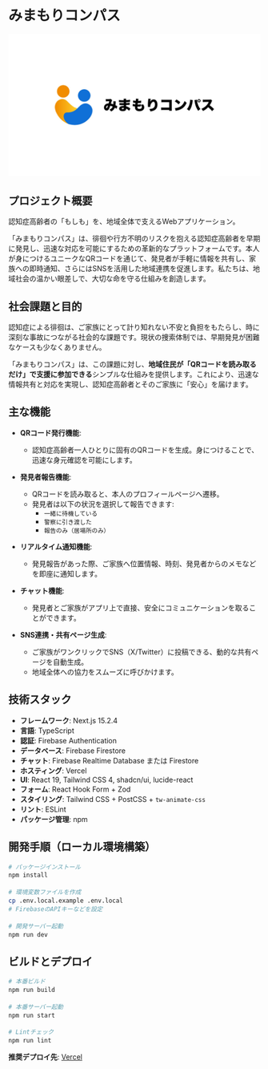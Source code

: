 # みまもりコンパス
![みまもりコンパス](public/logo/mimamori-compass_pr.jpg)

## プロジェクト概要

認知症高齢者の「もしも」を、地域全体で支えるWebアプリケーション。

「みまもりコンパス」は、徘徊や行方不明のリスクを抱える認知症高齢者を早期に発見し、迅速な対応を可能にするための革新的なプラットフォームです。本人が身につけるユニークなQRコードを通じて、発見者が手軽に情報を共有し、家族への即時通知、さらにはSNSを活用した地域連携を促進します。私たちは、地域社会の温かい眼差しで、大切な命を守る仕組みを創造します。

## 社会課題と目的

認知症による徘徊は、ご家族にとって計り知れない不安と負担をもたらし、時に深刻な事故につながる社会的な課題です。現状の捜索体制では、早期発見が困難なケースも少なくありません。

「みまもりコンパス」は、この課題に対し、**地域住民が「QRコードを読み取るだけ」で支援に参加できる**シンプルな仕組みを提供します。これにより、迅速な情報共有と対応を実現し、認知症高齢者とそのご家族に「安心」を届けます。

## 主な機能

-   **QRコード発行機能**:
    -   認知症高齢者一人ひとりに固有のQRコードを生成。身につけることで、迅速な身元確認を可能にします。

-   **発見者報告機能**:
    -   QRコードを読み取ると、本人のプロフィールページへ遷移。
    -   発見者は以下の状況を選択して報告できます:
        -   `一緒に待機している`
        -   `警察に引き渡した`
        -   `報告のみ（居場所のみ）`

-   **リアルタイム通知機能**:
    -   発見報告があった際、ご家族へ位置情報、時刻、発見者からのメモなどを即座に通知します。

-   **チャット機能**:
    -   発見者とご家族がアプリ上で直接、安全にコミュニケーションを取ることができます。

-   **SNS連携・共有ページ生成**:
    -   ご家族がワンクリックでSNS（X/Twitter）に投稿できる、動的な共有ページを自動生成。
    -   地域全体への協力をスムーズに呼びかけます。

## 技術スタック

-   **フレームワーク**: Next.js 15.2.4
-   **言語**: TypeScript
-   **認証**: Firebase Authentication
-   **データベース**: Firebase Firestore
-   **チャット**: Firebase Realtime Database または Firestore
-   **ホスティング**: Vercel
-   **UI**: React 19, Tailwind CSS 4, shadcn/ui, lucide-react
-   **フォーム**: React Hook Form + Zod
-   **スタイリング**: Tailwind CSS + PostCSS + `tw-animate-css`
-   **リント**: ESLint
-   **パッケージ管理**: npm

## 開発手順（ローカル環境構築）

```bash
# パッケージインストール
npm install

# 環境変数ファイルを作成
cp .env.local.example .env.local
# FirebaseのAPIキーなどを設定

# 開発サーバー起動
npm run dev
```

## ビルドとデプロイ

```bash
# 本番ビルド
npm run build

# 本番サーバー起動
npm run start

# Lintチェック
npm run lint
```

**推奨デプロイ先**: [Vercel](https://vercel.com)

```